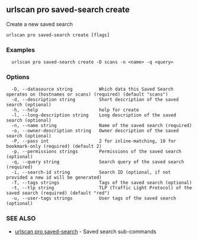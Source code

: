 ## urlscan pro saved-search create

Create a new saved search

```
urlscan pro saved-search create [flags]
```

### Examples

```
  urlscan pro saved-search create -D scans -n <name> -q <query>
```

### Options

```
  -D, --datasource string          Which data this Saved Search operates on (hostnames or scans) (required) (default "scans")
  -d, --description string         Short description of the saved search (optional)
  -h, --help                       help for create
  -l, --long-description string    Long description of the saved search (optional)
  -n, --name string                Name of the saved search (required)
  -o, --owner-description string   Owner description of the saved search (optional)
  -P, --pass int                   2 for inline-matching, 10 for bookmark-only (required) (default 2)
  -p, --permissions strings        Permissions of the saved search (optional)
  -q, --query string               Search query of the saved search (required)
  -i, --search-id string           Search ID (optional, if not provided a new id will be generated)
  -T, --tags strings               Tags of the saved search (optional)
  -t, --tlp string                 TLP (Traffic Light Protocol) of the saved search (required) (default "red")
  -u, --user-tags strings          User tags of the saved search (optional)
```

### SEE ALSO

* [urlscan pro saved-search](urlscan_pro_saved-search.md)	 - Saved search sub-commands


